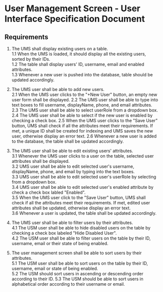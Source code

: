 # User Management Screen - User Interface Specification Document

## Requirements

1. The UMS shall display existing users on a table.  
   1.1 When the UMS is loaded, it should display all the existing users, sorted by their IDs.  
   1.2 The table shall display users' ID, username, email and enabled attributes.  
   1.3 Whenever a new user is pushed into the database, table should be updated accordingly.   

2. The UMS user shall be able to add new users.  
   2.1 When the UMS user clicks to the "+New User" button, an empty new user form shall be displayed.
   2.2 The UMS user shall be able to type into text boxes to fill username, displayName, phone, and email attributes.
   2.3 The UMS user shall be able to select userRole from a dropdown box.
   2.4 The UMS user shall be able to select if the new user is enabled by checking a check box.
   2.5 When the UMS user clicks to the "Save User" button, UMS shall check if all the attributes meet their requirements. If met, a unique ID shall be created for indexing and UMS saves the new user, otherwise display an error text.
   2.6 Whenever a new user is added to the database, the table shall be updated accordingly.
   
3. The UMS user shall be able to edit existing users' attributes.  
   3.1 Whenever the UMS user clicks to a user on the table, selected user attributes shall be displayed.  
   3.2 UMS user shall be able to edit selected user's username, displayName, phone, and email by typing into the text boxes.  
   3.3 UMS user shall be able to edit selected user's userRole by selecting from a dropdown box.  
   3.4 UMS user shall be able to edit selected user's enabled attribute by check a check box labled "Enabled".  
   3.5 When the UMS user click to the "Save User" button, UMS shall check if all the attributes meet their requirements. If met, edited user attributes shall be updated, otherwise display an error text.  
   3.6 Whenever a user is updated, the table shall be updated accordingly.  

4. The UMS user shall be able to filter users by their attributes.  
   4.1 The USM user shall be able to hide disabled users on the table by checking a check box labeled "Hide Disabled User".  
   4.2 The USM user shall be able to filter users on the table by their ID, username, email or their state of being enabled.  

5. The user management screen shall be able to sort users by their attributes.  
   5.1 The USM user shall be able to sort users on the table by their ID, username, email or state of being enabled.  
   5.2 The USM should sort users in ascending or descending order according to their ID.
   5.3 The USM should be able to sort users in alphabetical order according to their username or email.
